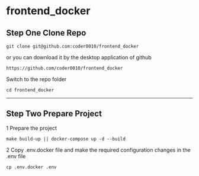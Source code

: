 # frontend_docker

## Step One Clone Repo

    git clone git@github.com:coder0010/frontend_docker

or you can download it by the desktop application of github

    https://github.com/coder0010/frontend_docker

Switch to the repo folder

    cd frontend_docker

---
## Step Two Prepare Project

1 Prepare the project

    make build-up || docker-compose up -d --build

2 Copy .env.docker file and make the required configuration changes in the .env file

    cp .env.docker .env